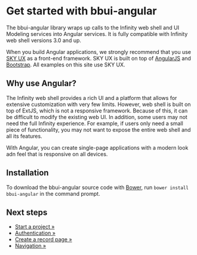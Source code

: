 # Get started with bbui-angular

The bbui-angular library wraps up calls to the Infinity web shell and UI Modeling services into Angular services. It is fully compatible with Infinity web shell versions 3.0 and up.

When you build Angular applications, we strongly recommend that you use [SKY UX](http://skyux.developer.blackbaud.com/) as a front-end framework. SKY UX is built on top of [AngularJS](https://angularjs.org/) and [Bootstrap](http://getbootstrap.com/). All examples on this site use SKY UX.

## Why use Angular?

The Infinity web shell provides a rich UI and a platform that allows for extensive customization with very few limits. However, web shell is built on top of ExtJS, which is not a responsive framework. Because of this, it can be difficult to modify the existing web UI. In addition, some users may not need the full Infinity experience. For example, if users only need a small piece of functionality, you may not want to expose the entire web shell and all its features.

With Angular, you can create single-page applications with a modern look adn feel that is responsive on all devices.

## Installation

To download the bbui-angular source code with [Bower](http://bower.io/), run `bower install bbui-angular` in the command prompt.
<!--`bower install git+https://github.com/blackbaud/bbui-angular#~1.0.4`-->

## Next steps

* [Start a project »](#!/guides/start_project)
* [Authentication »](#!/guides/authentication)
* [Create a record page »](#!/guides/create_record_page)
* [Navigation »](#!/guides/navigation)